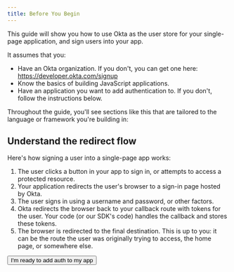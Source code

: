 ```yaml
---
title: Before You Begin
---
```


This guide will show you how to use Okta as the user store for your single-page application, and sign users into your app.

<!-- If you are building a web app that is served by a server framework, see [Sign Users into Your Web App]. If you are building a mobile app, see [Sign Users into Your Mobile App]. -->

It assumes that you:

* Have an Okta organization. If you don't, you can get one here: <https://developer.okta.com/signup>
* Know the basics of building JavaScript applications.
* Have an application you want to add authentication to. If you don't, follow the instructions below.

Throughout the guide, you'll see sections like this that are tailored to the language or framework you're building in:

<StackSelector snippet="create-app"/>

## Understand the redirect flow

Here's how signing a user into a single-page app works:

1. The user clicks a button in your app to sign in, or attempts to access a protected resource.
1. Your application redirects the user's browser to a sign-in page hosted by Okta.
1. The user signs in using a username and password, or other factors.
1. Okta redirects the browser back to your callback route with tokens for the user. Your code (or our SDK's code) handles the callback and stores these tokens.
1. The browser is redirected to the final destination. This is up to you: it can be the route the user was originally trying to access, the home page, or somewhere else.

<button>I'm ready to add auth to my app</button>